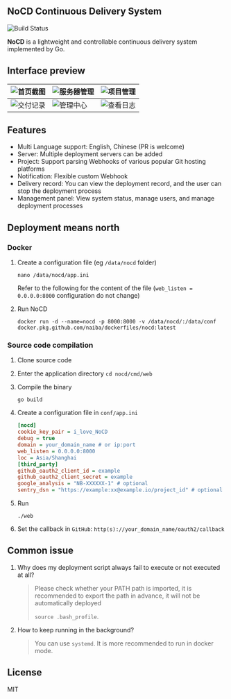 ## NoCD Continuous Delivery System

![Build Status](https://github.com/naiba/nocd/workflows/Build%20Docker%20Image/badge.svg)

**NoCD** is a lightweight and controllable continuous delivery system implemented by Go.

## Interface preview

| ![首页截图](https://github.com/naiba/nocd/raw/master/README/首页截图.png) | ![服务器管理](https://github.com/naiba/nocd/raw/master/README/服务器管理.png) | ![项目管理](https://github.com/naiba/nocd/raw/master/README/项目管理.png) |
| ------------------------------------------------------------ | ------------------------------------------------------------ | ------------------------------------------------------------ |
| ![交付记录](https://github.com/naiba/nocd/raw/master/README/交付记录.png) | ![管理中心](https://github.com/naiba/nocd/raw/master/README/查看日志.png) | ![查看日志](https://github.com/naiba/nocd/raw/master/README/管理中心.png)  |

## Features

- Multi Language support: English, Chinese (PR is welcome)
- Server: Multiple deployment servers can be added
- Project: Support parsing Webhooks of various popular Git hosting platforms
- Notification: Flexible custom Webhook
- Delivery record: You can view the deployment record, and the user can stop the deployment process
- Management panel: View system status, manage users, and manage deployment processes

## Deployment means north

### Docker

1. Create a configuration file (eg `/data/nocd` folder)

   ```shell
   nano /data/nocd/app.ini
   ```

   Refer to the following for the content of the file (`web_listen = 0.0.0.0:8000` configuration do not change)

2. Run NoCD

   ```shell
   docker run -d --name=nocd -p 8000:8000 -v /data/nocd/:/data/conf docker.pkg.github.com/naiba/dockerfiles/nocd:latest
   ```

### Source code compilation

1. Clone source code

2. Enter the application directory `cd nocd/cmd/web`

3. Compile the binary

   ```shell
   go build
   ```

4. Create a configuration file in `conf/app.ini`

   ```ini
   [nocd]
   cookie_key_pair = i_love_NoCD
   debug = true
   domain = your_domain_name # or ip:port
   web_listen = 0.0.0.0:8000
   loc = Asia/Shanghai
   [third_party]
   github_oauth2_client_id = example
   github_oauth2_client_secret = example
   google_analysis = "NB-XXXXXX-1" # optional
   sentry_dsn = "https://example:xx@example.io/project_id" # optional
   ```

5. Run

   ```shell
   ./web
   ```

6. Set the callback in `GitHub`: `http(s)://your_domain_name/oauth2/callback`

## Common issue

1. Why does my deployment script always fail to execute or not executed at all?

    > Please check whether your PATH path is imported, it is recommended to export the path in advance, it will not be automatically deployed
    >
    > `source .bash_profile`.

2. How to keep running in the background?

    > You can use `systemd`. It is more recommended to run in docker mode.

## License

MIT